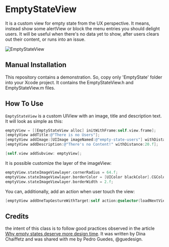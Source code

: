 # EmptyStateView
It is a custom view for empty state from the UX perspective. It means, instead show some alertView or block the menu entries you should delight users. It will be useful when there's no data yet to show, after users clears out their content, or runs into an issue.


![EmptyStateView](https://www.dropbox.com/s/2dth3irrh8voage/emptyState.png?dl=1)


## Manual Installation

This repository contains a demonstration. So, copy only 'EmptyState' folder into your Xcode project. It contains the EmptyStateView.h and EmptyStateView.m files.

## How To Use

`EmptyStateView` is a custom UIView with an image, title and description text.
It will look as simple as this:

```objective-c
emptyView = [[EmptyStateView alloc] initWithFrame:self.view.frame];
[emptyView addTitle:@"There is no Users"];
[emptyView addImage:[UIImage imageNamed:@"empty-state-users"] withDistance:10.f];
[emptyView addDescription:@"There's no Content!" withDistance:20.f];

[self.view addSubview: emptyView];
```

It is possible customize the layer of the imageView:

```objective-c
emptyView.stateImageViewlayer.cornerRadius = 64.f;
emptyView.stateImageViewlayer.borderColor = [UIColor blackColor].CGColor;
emptyView.stateImageViewlayer.borderWidth = 2.f;
```

You can, additionally, add an action when user touch the view:

```objective-c
[emptyView addOneTapGestureWithTarget:self action:@selector(loadNextViewController)];
```

## Credits

the intent of this class is to follow good practices observed in the article [Why empty states deserve more design time](https://medium.com/@InVisionApp/why-empty-states-deserve-more-design-time-44b5adc7eb52).
It was written by Dina Chaiffetz and was shared with me by Pedro Guedes, @guedesign.
